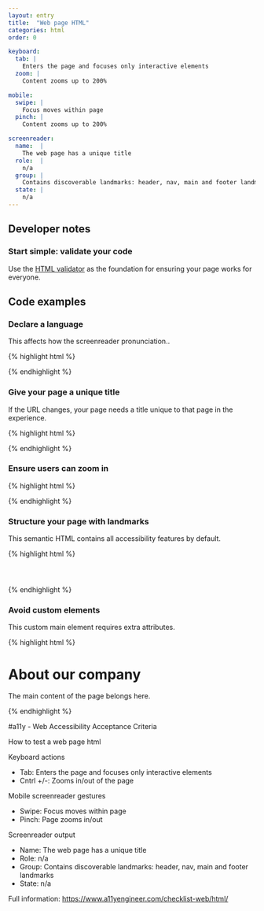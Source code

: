 ```yaml
---
layout: entry
title:  "Web page HTML"
categories: html
order: 0

keyboard:
  tab: |
    Enters the page and focuses only interactive elements
  zoom: |
    Content zooms up to 200%

mobile:
  swipe: |
    Focus moves within page
  pinch: |
    Content zooms up to 200%

screenreader:
  name:  |
    The web page has a unique title
  role:  |
    n/a
  group: |
    Contains discoverable landmarks: header, nav, main and footer landmarks
  state: |
    n/a
---
```

## Developer notes

### Start simple: validate your code

Use the [HTML validator](https://validator.w3.org/nu/) as the foundation for ensuring your page works for everyone.

## Code examples

### Declare a language

This affects how the screenreader pronunciation..

{% highlight html %}
<html lang="en">
</html>
{% endhighlight %}

### Give your page a unique title

If the URL changes, your page needs a title unique to that page in the experience.

{% highlight html %}
<head>
  <title>Page title - Site name</title>
</head>
{% endhighlight %}

### Ensure users can zoom in

{% highlight html %}
<head>
  <meta name="viewport" 
        content="width=device-width, 
        initial-scale=1">
</head>
{% endhighlight %}

### Structure your page with landmarks
This semantic HTML contains all accessibility features by default.

{% highlight html %}
<header>
  <!-- Contains the site title -->
</header>
<nav>
  <!-- Primary navigation menu-->
</nav>
<main> 
  <!-- Main content -->
</main>
<footer>
  <!--  Site map and legal info -->
</footer>
{% endhighlight %}

### Avoid custom elements
This custom main element requires extra attributes.

{% highlight html %}
<div role="main"> 
  <h1>About our company</h1>
  <p>The main content of the page belongs here.</p>
</div>
{% endhighlight %}

#a11y - Web Accessibility Acceptance Criteria

How to test a web page html

Keyboard actions
- Tab: Enters the page and focuses only interactive elements
- Cntrl +/-: Zooms in/out of the page

Mobile screenreader gestures
- Swipe: Focus moves within page
- Pinch: Page zooms in/out

Screenreader output
- Name: The web page has a unique title
- Role: n/a
- Group: Contains discoverable landmarks: header, nav, main and footer landmarks
- State: n/a

Full information: https://www.a11yengineer.com/checklist-web/html/
